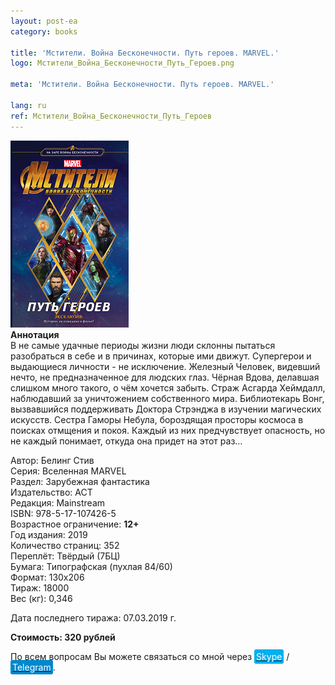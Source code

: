 ```yaml
---
layout: post-ea
category: books

title: 'Мстители. Война Бесконечности. Путь героев. MARVEL.'
logo: Мстители_Война_Бесконечности_Путь_Героев.png

meta: 'Мстители. Война Бесконечности. Путь героев. MARVEL.'

lang: ru
ref: Мстители_Война_Бесконечности_Путь_Героев
---
```


<a data-fancybox="gallery" href="/img/books/Мстители_Война_Бесконечности_Путь_Героев.png"><img src="/img/books/Мстители_Война_Бесконечности_Путь_Героев.png" alt=""></a>  
**Аннотация**  
В не самые удачные периоды жизни люди склонны пытаться разобраться в себе и в причинах, которые ими движут. Супергерои и выдающиеся личности - не исключение. Железный Человек, видевший нечто, не предназначенное для людских глаз. Чёрная Вдова, делавшая слишком много такого, о чём хочется забыть. Страж Асгарда Хеймдалл, наблюдавший за уничтожением собственного мира. Библиотекарь Вонг, вызвавшийся поддерживать Доктора Стрэнджа в изучении магических искусств. Сестра Гаморы Небула, бороздящая просторы космоса в поисках отмщения и покоя. Каждый из них предчувствует опасность, но не каждый понимает, откуда она придет на этот раз…

Автор: Белинг Стив  
Серия: Вселенная MARVEL  
Раздел: Зарубежная фантастика  
Издательство: АСТ  
Редакция: Mainstream  
ISBN: 978-5-17-107426-5  
Возрастное ограничение: **12+**  
Год издания: 2019  
Количество страниц: 352  
Переплёт: Твёрдый  (7БЦ)  
Бумага: Типографская (пухлая 84/60)  
Формат: 130х206  
Тираж: 18000  
Вес (кг): 0,346

Дата последнего тиража:	07.03.2019 г.

**Стоимость: 320 рублей**

По всем вопросам Вы можете связаться со мной через <a href="skype:chutkoy89?call" target="_blank"><span style="background-color:#00aff0; color:white; padding:3px; border-radius: 3px">Skype</span></a> / <a href="https://t.me/chutkoy" target="_blank"><span style="background-color:#0088cc; color:white; padding:3px; border-radius: 3px">Telegram</span></a>.